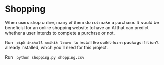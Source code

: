 # Shopping
When users shop online, many of them do not make a purchase. It would be beneficial for an online shopping website to have an AI that can predict whether a user intends to complete a purchase or not.

Run <code> pip3 install scikit-learn </code> to install the scikit-learn package if it isn’t already installed, which you’ll need for this project.

Run <code> python shopping.py shopping.csv </code>
